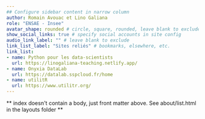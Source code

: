 ```yaml
---
## Configure sidebar content in narrow column
author: Romain Avouac et Lino Galiana
role: "ENSAE - Insee"
avatar_shape: rounded # circle, square, rounded, leave blank to exclude
show_social_links: true # specify social accounts in site config
audio_link_label: "" # leave blank to exclude
link_list_label: "Sites reliés" # bookmarks, elsewhere, etc.
link_list:
- name: Python pour les data-scientists
  url: https://linogaliana-teaching.netlify.app/
- name: Onyxia DataLab
  url: https://datalab.sspcloud.fr/home
- name: utilitR
  url: https://www.utilitr.org/
---
```


** index doesn't contain a body, just front matter above.
See about/list.html in the layouts folder **